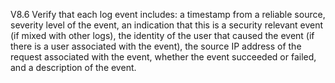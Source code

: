 V8.6 Verify that each log event includes: a timestamp from a reliable source, severity level of the event, an indication that this is a security relevant event (if mixed with other logs), the identity of the user that caused the event (if there is a user associated with the event), the source IP address of the request associated with the event, whether the event succeeded or failed, and a description of the event.